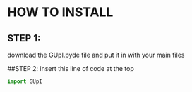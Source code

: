 <h1>HOW TO INSTALL</h1>
<h2>STEP 1:</h2>
download the GUpI.pyde file and put it in with your main files

##STEP 2:
insert this line of code at the top
```python
import GUpI
```

